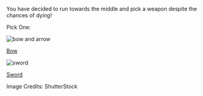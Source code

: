 You have decided to run towards the middle and pick a weapon despite the chances of dying!



Pick One: 

![bow and arrow](aaa.jpg)

[Bow](ran-away.md)

![sword](blue.jpg)

[Sword](shot-by-arrow.md)



Image Credits: ShutterStock